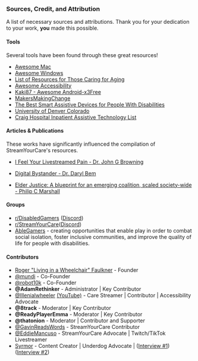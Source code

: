 ### Sources, Credit, and Attribution
A list of necessary sources and attributions. Thank you for your dedication to your work, **you** made this possible.


#### Tools
Several tools have been found through these great resources!
* [Awesome Mac](https://github.com/jaywcjlove/awesome-mac)
* [Awesome Windows](https://github.com/Awesome-Windows/Awesome)
* [List of Resources for Those Caring for Aging](https://www.reddit.com/r/povertyfinance/comments/bhfluy/list_of_resources_for_those_caring_for_aging_or/)
* [Awesome Accessibility](https://github.com/brunopulis/awesome-a11y)
* [Kaki87 - Awesome Android-x3Free](https://gist.github.com/KaKi87/d64d7185a8ccb7823d89164c709a6851)
* [MakersMakingChange](https://www.makersmakingchange.com/s/managed-content-news/assistive-technology-in-gaming-MCTUYK7YHG6NFNTHPTBE7U5J4RTM)
* [The Best Smart Assistive Devices for People With Disabilities](https://www.nytimes.com/wirecutter/reviews/best-assistive-smart-home-technology-for-disabled/)
* [University of Denver Colorado](https://www.ucdenver.edu/centers/center-for-inclusive-design-and-engineering/)
* [Craig Hospital Inpatient Assistive Technology List](https://craighospital.org/inpatient/assistive-technology/computer-access)

#### Articles & Publications
These works have significantly influenced the compilation of StreamYourCare's resources.

- [I Feel Your Livestreamed Pain - Dr. John G Browning](https://law.baylor.edu/sites/g/files/ecbvkj1546/files/2023-09/07_browning.pdf)

- [Digital Bystander - Dr. Daryl Bem](https://dbem.org/digital-bystander-effect/)

- [Elder Justice: A blueprint for an emerging coalition, scaled society-wide - Philip C Marshall](https://medium.com/beyondguardianship/elder-justice-a-blueprint-for-an-emerging-coalition-scaled-society-wide-a8a2a2ca4fcb)

#### Groups
* [r/DisabledGamers](https://www.reddit.com/r/disabledgamers/) ([Discord](https://discord.gg/UBBcDpFzcT))
* [r/StreamYourCare](https://www.reddit.com/r/streamyourcare/)([Discord](https://discord.gg/sedvQQMk93))
* [AbleGamers](https://ablegamers.org/) - creating opportunities that enable play in order to combat social isolation, foster inclusive communities, and improve the quality of life for people with disabilities.

#### Contributors

- [Roger "Living in a Wheelchair" Faulkner](https://www.youtube.com/watch?v=ecRPnHxVwXo) - Founder
- [@mundi](https://discordapp.com/users/197568264413511680) - Co-Founder
- [@robot10k](https://discordapp.com/users/1062949904860856360) - Co-Founder
- **@AdamRethinker** - Administrator | Key Contributor
- [@Illenialwheeler](https://twitch.tv/illenialwheeler) [(YouTube)](https://www.youtube.com/@illenialwheeler) - Care Streamer | Contributor | Accessibility Advocate
- **@8track** - Moderator | Key Contributor
- **@ReadyPlayerEmma** - Moderator | Key Contributor
- **@thatonion** - Moderator | Contributor and Supporter
- [@GavinReadsWords](https://twitch.tv/gavinreadswords) - StreamYourCare Contributor
- [@EddieMancuso](https://twitch.tv/EddieMancuso) - StreamYourCare Advocate | Twitch/TikTok Livestreamer
- [Syrmor](https://www.youtube.com/channel/UCV8Qe8z3RDLiAV7E0WP7-Fg) - Content Creator | Underdog Advocate | ([Interview #1](https://youtu.be/61V3-TLee2s?si=pXJ1ScBUIW28MDYF)) ([Interview #2](https://youtu.be/Ov3oEFBXFrE?si=sj8GOHgxiF9Fpf5e))
